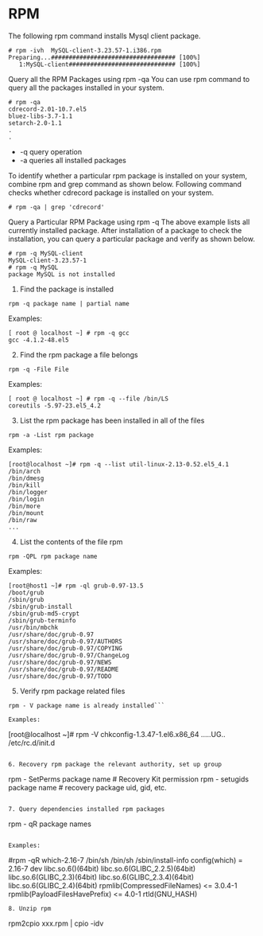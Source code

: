 # RPM

The following rpm command installs Mysql client package.
```
# rpm -ivh  MySQL-client-3.23.57-1.i386.rpm
Preparing...################################### [100%]
   1:MySQL-client############################## [100%]
```

Query all the RPM Packages using rpm -qa
You can use rpm command to query all the packages installed in your system.
```
# rpm -qa
cdrecord-2.01-10.7.el5
bluez-libs-3.7-1.1
setarch-2.0-1.1
.
.
```
* -q query operation
* -a queries all installed packages

To identify whether a particular rpm package is installed on your system, combine rpm and grep command as shown below. Following command checks whether cdrecord package is installed on your system.
```
# rpm -qa | grep 'cdrecord'
```

Query a Particular RPM Package using rpm -q
The above example lists all currently installed package. After installation of a package to check the installation, you can query a particular package and verify as shown below.
```
# rpm -q MySQL-client
MySQL-client-3.23.57-1
# rpm -q MySQL
package MySQL is not installed
```

1. Find the package is installed
```
rpm -q package name | partial name
```

Examples:
```
[ root @ localhost ~] # rpm -q gcc
gcc -4.1.2-48.el5
```

2. Find the rpm package a file belongs
```
rpm -q -File File
``` 

Examples:
```
[ root @ localhost ~] # rpm -q --file /bin/LS 
coreutils -5.97-23.el5_4.2
```

3. List the rpm package has been installed in all of the files
```
rpm -a -List rpm package
```

Examples:
```
[root@localhost ~]# rpm -q --list util-linux-2.13-0.52.el5_4.1
/bin/arch
/bin/dmesg
/bin/kill
/bin/logger
/bin/login
/bin/more
/bin/mount
/bin/raw
...
```

4. List the contents of the file rpm
```
rpm -QPL rpm package name 
```
Examples:
```
[root@host1 ~]# rpm -ql grub-0.97-13.5
/boot/grub
/sbin/grub
/sbin/grub-install
/sbin/grub-md5-crypt
/sbin/grub-terminfo
/usr/bin/mbchk
/usr/share/doc/grub-0.97
/usr/share/doc/grub-0.97/AUTHORS
/usr/share/doc/grub-0.97/COPYING
/usr/share/doc/grub-0.97/ChangeLog
/usr/share/doc/grub-0.97/NEWS
/usr/share/doc/grub-0.97/README
/usr/share/doc/grub-0.97/TODO
```
 
5. Verify rpm package related files
```
rpm - V package name is already installed```

Examples:
```
[root@localhost ~]# rpm -V chkconfig-1.3.47-1.el6.x86_64
.....UG..    /etc/rc.d/init.d
```

6. Recovery rpm package the relevant authority, set up group
```
rpm - SetPerms package name   # Recovery Kit permission 
rpm - setugids   package name   # recovery package uid, gid, etc.
```

7. Query dependencies installed rpm packages
```
rpm - qR package names 
```

Examples:
```
#rpm -qR which-2.16-7
/bin/sh
/bin/sh
/sbin/install-info
config(which) = 2.16-7
dev
libc.so.6()(64bit)
libc.so.6(GLIBC_2.2.5)(64bit)
libc.so.6(GLIBC_2.3)(64bit)
libc.so.6(GLIBC_2.3.4)(64bit)
libc.so.6(GLIBC_2.4)(64bit)
rpmlib(CompressedFileNames) <= 3.0.4-1
rpmlib(PayloadFilesHavePrefix) <= 4.0-1
rtld(GNU_HASH)
```
8. Unzip rpm
```
rpm2cpio xxx.rpm | cpio -idv
```